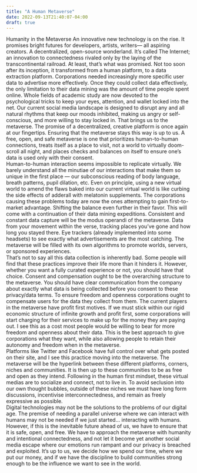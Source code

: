 ```yaml
---
title: "A Human Metaverse"
date: 2022-09-13T21:40:07-04:00
draft: true
---
```

Humanity in the Metaverse
	An innovative new technology is on the rise. It promises bright futures for developers, artists, writers— all aspiring creators. A decentralized, open-source wonderland. It’s called The Internet; an innovation to connectedness rivaled only by the laying of the transcontinental railroad. At least, that’s what was promised. Not too soon after its inception, it transformed from a human platform, to a data extraction platform. Corporations needed increasingly more specific user data to advertise more effectively. Once they could collect data effectively, the only limitation to their data mining was the amount of time people spent online. Whole fields of academic study are now devoted to the psychological tricks to keep your eyes, attention, and wallet locked into the net. Our current social media landscape is designed to disrupt any and all natural rhythms that keep our moods inhibited, making us angry or self-conscious, and more willing to stay locked in. That brings us to the metaverse. The promise of a decentralized, creative platform is once again at our fingertips. Ensuring that the metaverse stays this way is up to us. A free, open, and safe metaverse is one that prioritizes human-to-human connections, treats itself as a place to visit, not a world to virtually doom-scroll all night, and places checks and balances on itself to ensure one’s data is used only with their consent.  
	Human-to-human interaction seems impossible to replicate virtually. We barely understand all the minutiae of our interactions that make them so unique in the first place — our subconscious reading of body language, breath patterns, pupil dilation, etc. Even on principle, using a new virtual world to amend the flaws baked into our current virtual world is like curbing the side effects of adderall with melatonin supplements. The corporations causing these problems today are now the ones attempting to gain first-to-market advantage. Shifting the balance even further in their favor. This will come with a continuation of their data mining expeditions. Consistent and constant data capture will be the modus operandi of the metaverse. Data from your movement within the verse, tracking places you’ve gone and how long you stayed there. Eye trackers (already implemented into some headsets) to see exactly what advertisements are the most catching. The metaverse will be filled with its own algorithms to promote worlds, servers, or sponsored experiences.  
	That’s not to say all this data collection is inherently bad. Some people will find that these practices improve their life more than it hinders it. However, whether you want a fully curated experience or not, you should have that choice. Consent and compensation ought to be the overarching structure to the metaverse. You should have clear communication from the company about exactly what data is being collected before you consent to these privacy/data terms. To ensure freedom and openness corporations ought to compensate users for the data they collect from them. The current players in the metaverse have profit first motives. If we must stick within our rigid economic structure of infinite growth and profit first, some corporations will start charging for their services to make up for the money they are paying out. I see this as a cost most people would be willing to bear for more freedom and openness about their data. This is the best approach to give corporations what they want, while also allowing people to retain their autonomy and freedom when in the metaverse.  
	Platforms like Twitter and Facebook have full control over what gets posted on their site, and I see this practice moving into the metaverse. The metaverse will be the hyperlink between these different platforms, corners, niches and communities. It is then up to these communities to be as free and open as they intend. Following in the human first mindset, these virtual medias are to socialize and connect, not to live in. To avoid seclusion into our own thought bubbles, outside of these niches we must have long form discussions, incentivise interconnectedness, and remain as freely expressive as possible.  
	Digital technologies may not be the solutions to the problems of our digital age. The premise of needing a parallel universe where we can interact with humans may not be needed if we just started… interacting with humans. However, if this is the inevitable future ahead of us, we have to ensure that it is safe, open, and free. We have to approach the metaverse with humanity and intentional connectedness, and not let it become yet another social media escape where our emotions run rampant and our privacy is breached and exploited. It’s up to us, we decide how we spend our time, where we put our money, and if we have the discipline to build communities strong enough to be the influence we want to see in the world.

